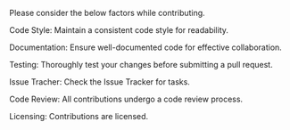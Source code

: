 Please consider the below factors while contributing.

Code Style:
Maintain a consistent code style for readability.

Documentation:
Ensure well-documented code for effective collaboration.

Testing:
Thoroughly test your changes before submitting a pull request.

Issue Tracher:
Check the Issue Tracker for tasks.

Code Review:
All contributions undergo a code review process.

Licensing:
Contributions are licensed.
